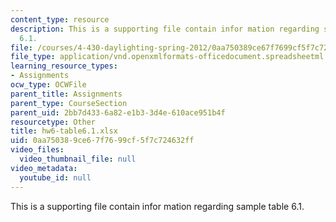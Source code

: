```yaml
---
content_type: resource
description: This is a supporting file contain infor mation regarding sample table
  6.1.
file: /courses/4-430-daylighting-spring-2012/0aa750389ce67f7699cf5f7c724632ff_hw6-table6.1.xlsx
file_type: application/vnd.openxmlformats-officedocument.spreadsheetml.sheet
learning_resource_types:
- Assignments
ocw_type: OCWFile
parent_title: Assignments
parent_type: CourseSection
parent_uid: 2bb7d433-6a82-e1b3-3d4e-610ace951b4f
resourcetype: Other
title: hw6-table6.1.xlsx
uid: 0aa75038-9ce6-7f76-99cf-5f7c724632ff
video_files:
  video_thumbnail_file: null
video_metadata:
  youtube_id: null
---
```

This is a supporting file contain infor mation regarding sample table 6.1.

